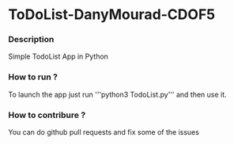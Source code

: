 # ToDoList-DanyMourad-CDOF5

### Description
Simple TodoList App in Python

### How to run ?
To launch the app just run '''python3 TodoList.py''' and then use it.

### How to contribure ? 
You can do github pull requests and fix some of the issues
